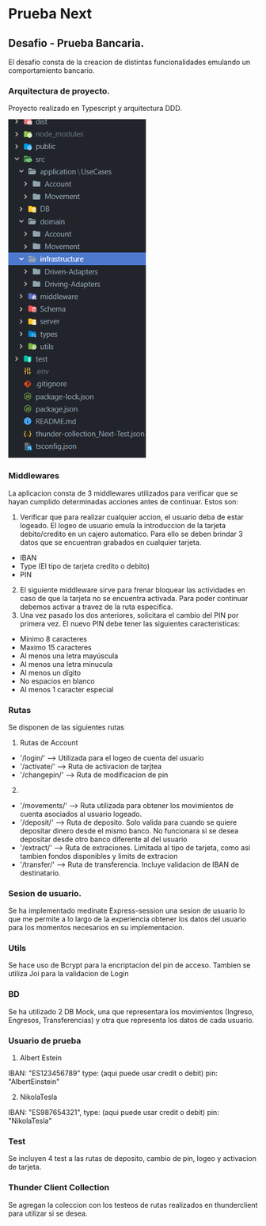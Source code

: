 # Prueba Next

## Desafio - Prueba Bancaria.
El desafio consta de la creacion de distintas funcionalidades emulando un comportamiento bancario.


### Arquitectura de proyecto.
Proyecto realizado en Typescript y arquitectura DDD.

![image](./public/image/folders.png)


### Middlewares
La aplicacion consta de 3 middlewares utilizados para verificar que se hayan cumplido determinadas acciones antes de continuar. Estos son:
1. Verificar que para realizar cualquier accion, el usuario deba de estar logeado. El logeo de usuario emula la introduccion de la tarjeta debito/credito en un cajero automatico. Para ello se deben brindar 3 datos que se encuentran grabados en cualquier tarjeta.
  - IBAN
  - Type (El tipo de tarjeta credito o debito)
  - PIN
2. El siguiente middleware sirve para frenar bloquear las actividades en caso de que la tarjeta no se encuentra activada. Para poder continuar debemos activar a travez de la ruta especifica.
3. Una vez pasado los dos anteriores, solicitara el cambio del PIN por primera vez. El nuevo PIN debe tener las siguientes caracteristicas:
  - Minimo 8 caracteres
  - Maximo 15 caracteres
  - Al menos una letra mayúscula
  - Al menos una letra minucula
  - Al menos un dígito
  - No espacios en blanco
  - Al menos 1 caracter especial

### Rutas
Se disponen de las siguientes rutas
1. Rutas de Account
  - '/login/' --> Utilizada para el logeo de cuenta del usuario
  - '/activate/' --> Ruta de activacion de tarjtea
  - '/changepin/' --> Ruta de modificacion de pin
2. 
  - '/movements/' --> Ruta utilizada para obtener los movimientos de cuenta asociados al usuario logeado. 
  - '/deposit/' --> Ruta de deposito. Solo valida para cuando se quiere depositar dinero desde el mismo banco. No funcionara si se desea depositar desde otro banco diferente al del usuario
  - '/extract/' --> Ruta de extraciones. Limitada al tipo de tarjeta, como asi tambien fondos disponibles y limits de extracion
  - '/transfer/' --> Ruta de transferencia. Incluye validacion de IBAN de destinatario. 

### Sesion de usuario.
Se ha implementado medinate Express-session una sesion de usuario lo que me permite a lo largo de la experiencia obtener los datos del usuario para los momentos necesarios en su implementacion.

### Utils
Se hace uso de Bcrypt para la encriptacion del pin de acceso. 
Tambien se utiliza Joi para la validacion de Login

### BD
Se ha utilizado 2 DB Mock, una que representara los movimientos (Ingreso, Engresos, Transferencias) y otra que representa los datos de cada usuario.


### Usuario de prueba
1. Albert Estein

IBAN: "ES123456789"
type: (aqui puede usar credit o debit)
pin: "AlbertEinstein"

2. NikolaTesla

IBAN: "ES987654321",
type: (aqui puede usar credit o debit) 
pin: "NikolaTesla"

### Test
Se incluyen 4 test a las rutas de deposito, cambio de pin, logeo y activacion de tarjeta.


### Thunder Client Collection
Se agregan la coleccion con los testeos de rutas realizados en thunderclient para utilizar si se desea.

